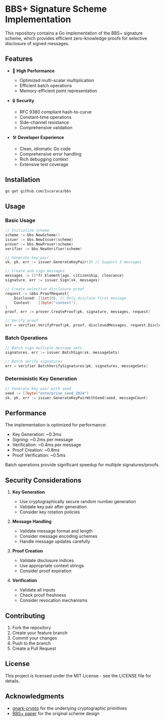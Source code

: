 # BBS+ Signature Scheme Implementation

This repository contains a Go implementation of the BBS+ signature scheme, which provides efficient zero-knowledge proofs for selective disclosure of signed messages.

## Features

- 🚀 **High Performance**
  - Optimized multi-scalar multiplication
  - Efficient batch operations
  - Memory-efficient point representation

- 🔒 **Security**
  - RFC 9380 compliant hash-to-curve
  - Constant-time operations
  - Side-channel resistance
  - Comprehensive validation

- 🛠️ **Developer Experience**
  - Clean, idiomatic Go code
  - Comprehensive error handling
  - Rich debugging context
  - Extensive test coverage

## Installation

```bash
go get github.com/Iscaraca/bbs
```

## Usage

### Basic Usage

```go
// Initialize scheme
scheme := bbs.NewScheme()
issuer := bbs.NewIssuer(scheme)
prover := bbs.NewProver(scheme)
verifier := bbs.NewVerifier(scheme)

// Generate key pair
sk, pk, err := issuer.GenerateKeyPair(3) // Support 3 messages

// Create and sign messages
messages := []*fr.Element{age, citizenship, clearance}
signature, err := issuer.Sign(sk, messages)

// Create selective disclosure proof
request := &bbs.ProofRequest{
    Disclosed: []int{0}, // Only disclose first message
    Context:   []byte("context"),
}
proof, err := prover.CreateProof(pk, signature, messages, request)

// Verify proof
err = verifier.VerifyProof(pk, proof, disclosedMessages, request.Disclosed)
```

### Batch Operations

```go
// Batch sign multiple message sets
signatures, err := issuer.BatchSign(sk, messageSets)

// Batch verify signatures
err = verifier.BatchVerifySignatures(pk, signatures, messageSets)
```

### Deterministic Key Generation

```go
// Generate key pair with seed
seed := []byte("enterprise_seed_2024")
sk, pk, err := issuer.GenerateKeyPairWithSeed(seed, messageCount)
```

## Performance

The implementation is optimized for performance:

- Key Generation: ~0.3ms
- Signing: ~0.2ms per message
- Verification: ~0.4ms per message
- Proof Creation: ~0.8ms
- Proof Verification: ~0.5ms

Batch operations provide significant speedup for multiple signatures/proofs.

## Security Considerations

1. **Key Generation**
   - Use cryptographically secure random number generation
   - Validate key pair after generation
   - Consider key rotation policies

2. **Message Handling**
   - Validate message format and length
   - Consider message encoding schemes
   - Handle message updates carefully

3. **Proof Creation**
   - Validate disclosure indices
   - Use appropriate context strings
   - Consider proof expiration

4. **Verification**
   - Validate all inputs
   - Check proof freshness
   - Consider revocation mechanisms

## Contributing

1. Fork the repository
2. Create your feature branch
3. Commit your changes
4. Push to the branch
5. Create a Pull Request

## License

This project is licensed under the MIT License - see the LICENSE file for details.

## Acknowledgments

- [gnark-crypto](https://github.com/ConsenSys/gnark-crypto) for the underlying cryptographic primitives
- [BBS+ paper](https://eprint.iacr.org/2016/663) for the original scheme design 